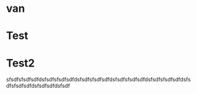 # van
<h1>Test</h1>

<h1>Test2</h1>

sfsdfsfsdfsdfdsfsdfsfsdfsdfdsfsdfsfsdfsdfdsfsdfsfsdfsdfdsfsdfsfsdfsdfdsfsdfsfsdfsdfdsfsdfsdfdsfsdf